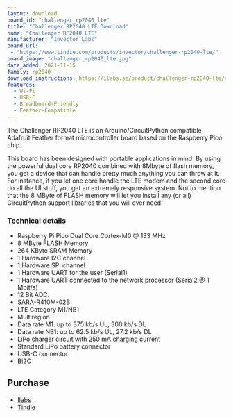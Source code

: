 ```yaml
---
layout: download
board_id: "challenger_rp2040_lte"
title: "Challenger RP2040 LTE Download"
name: "Challenger RP2040 LTE"
manufacturer: "Invector Labs"
board_url:
 - "https://www.tindie.com/products/invector/challenger-rp2040-lte/"
board_image: "challenger_rp2040_lte.jpg"
date_added: 2021-11-15
family: rp2040
download_instructions: https://ilabs.se/product/challenger-rp2040-lte/#tab-getting-started
features:
  - Wi-Fi
  - USB-C
  - Breadboard-Friendly
  - Feather-Compatible
---
```


The Challenger RP2040 LTE is an Arduino/CircuitPython compatible Adafruit Feather format microcontroller board based on the Raspberry Pico chip.

This board has been designed with portable applications in mind. By using the powerful dual core RP2040 combined with 8Mbyte of flash memory, you get a device that can handle pretty much anything you can throw at it. For instance, if you let one core handle the LTE modem and the second core do all the UI stuff, you get an extremely responsive system. Not to mention that the 8 MByte of FLASH memory will let you install any (or all) CircuitPython support libraries that you will ever need.

### Technical details

- Raspberry Pi Pico Dual Core Cortex-M0 @ 133 MHz
- 8 MByte FLASH Memory
- 264 KByte SRAM Memory
- 1 Hardware I2C channel
- 1 Hardware SPI channel
- 1 Hardware UART for the user (Serial1)
- 1 Hardware UART connected to the network processor (Serial2 @ 1 Mbit/s)
- 12 Bit ADC.
- SARA-R410M-02B
- LTE Category M1/NB1
- Multiregion
- Data rate M1: up to 375 kb/s UL, 300 kb/s DL
- Data rate NB1: up to 62.5 kb/s UL, 27.2 kb/s DL
- LiPo charger circuit with 250 mA charging current
- Standard LiPo battery connector
- USB-C connector
- Bi2C

## Purchase

* [Ilabs](https://ilabs.se/product/challenger-rp2040-lte/)
* [Tindie](https://www.tindie.com/products/invector/challenger-rp2040-lte/)

